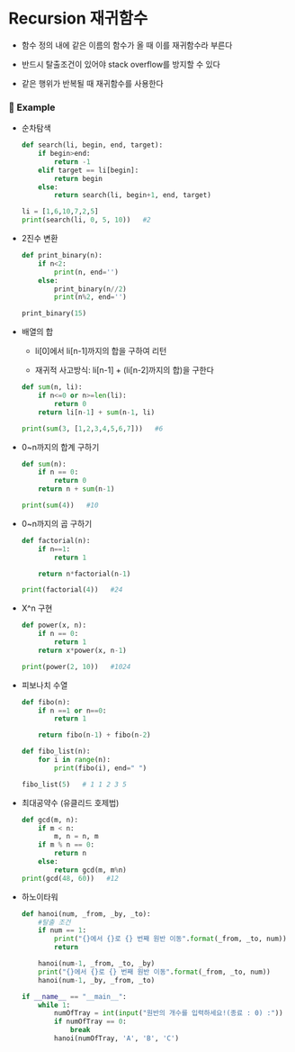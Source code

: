 # Recursion 재귀함수

- 함수 정의 내에 같은 이름의 함수가 올 때 이를 재귀함수라 부른다

- 반드시 탈출조건이 있어야 stack overflow를 방지할 수 있다

- 같은 행위가 반복될 때 재귀함수를 사용한다

### 📖 Example

- 순차탐색

    ```py
    def search(li, begin, end, target):
        if begin>end:
            return -1
        elif target == li[begin]:
            return begin
        else:
            return search(li, begin+1, end, target)

    li = [1,6,10,7,2,5]
    print(search(li, 0, 5, 10))   #2
    ```

- 2진수 변환

    ```py
    def print_binary(n):
        if n<2:
            print(n, end='')
        else:
            print_binary(n//2)
            print(n%2, end='')

    print_binary(15)
    ```

- 배열의 합

    - li[0]에서 li[n-1]까지의 합을 구하여 리턴

    - 재귀적 사고방식: li[n-1] + (li[n-2]까지의 합)을 구한다

    ```py
    def sum(n, li):
        if n<=0 or n>=len(li):
            return 0
        return li[n-1] + sum(n-1, li)

    print(sum(3, [1,2,3,4,5,6,7]))   #6
    ```

- 0~n까지의 합계 구하기

    ```py
    def sum(n):
        if n == 0:
            return 0
        return n + sum(n-1)

    print(sum(4))   #10
    ```

- 0~n까지의 곱 구하기

    ```py
    def factorial(n):
        if n==1:
            return 1

        return n*factorial(n-1)

    print(factorial(4))   #24
    ```

- X^n 구현

    ```py
    def power(x, n):
        if n == 0:
            return 1
        return x*power(x, n-1)

    print(power(2, 10))   #1024
    ```

- 피보나치 수열

    ```py
    def fibo(n):
        if n ==1 or n==0:
            return 1

        return fibo(n-1) + fibo(n-2)

    def fibo_list(n):
        for i in range(n):
            print(fibo(i), end=" ")

    fibo_list(5)   # 1 1 2 3 5 
    ```

- 최대공약수 (유클리드 호제법)

    ```py
    def gcd(m, n):
        if m < n:
            m, n = n, m
        if m % n == 0:
            return n
        else:
            return gcd(m, m%n)
    print(gcd(48, 60))   #12
    ```

- 하노이타워

    ```py
    def hanoi(num, _from, _by, _to):
        #탈출 조건
        if num == 1:
            print("{}에서 {}로 {} 번째 원반 이동".format(_from, _to, num))
            return

        hanoi(num-1, _from, _to, _by)
        print("{}에서 {}로 {} 번째 원반 이동".format(_from, _to, num))
        hanoi(num-1, _by, _from, _to)

    if __name__ == "__main__":
        while 1:
            numOfTray = int(input("원반의 개수를 입력하세요!(종료 : 0) :"))
            if numOfTray == 0:
                break
            hanoi(numOfTray, 'A', 'B', 'C')
    ```

